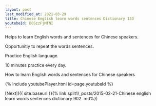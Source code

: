 ```yaml
---
layout: post
last_modified_at: 2021-03-29
title: Chinese English learn words sentences Dictionary 133 
youtubeId: BOSzzFjMTNI
---
```

 
 
Helps to learn English words and sentences for Chinese speakers.

Opportunitiy to repeat the words sentences. 

Practice English language. 
 
10 minutes practice every day. 
 
How to learn English words and sentences for Chinese speakers 
 
{% include youtubePlayer.html id=page.youtubeId %}
 
 
[Next]({{ site.baseurl }}{% link  split1/_posts/2015-02-21-Chinese english learn words sentences dictionary 902 .md%})
 
